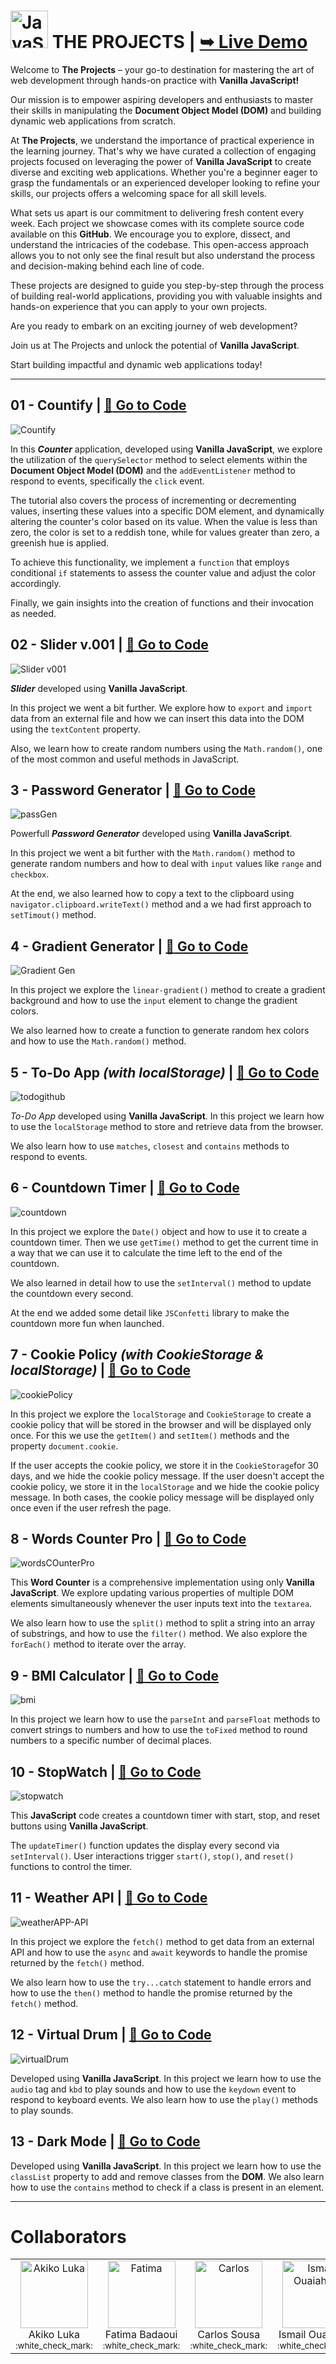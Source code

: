 # <img src="https://github.com/Pilag6/the-projects/assets/79191808/433f614c-5069-4d4a-b2d6-e7384edcfcf1" width=60px title="JavaScript"> THE PROJECTS | <a href="https://pilag6.github.io/the-projects/"><strong>➥ Live Demo</strong></a>


Welcome to **The Projects** – your go-to destination for mastering the art of web development through hands-on practice with **Vanilla JavaScript!** 

Our mission is to empower aspiring developers and enthusiasts to master their skills in manipulating the **Document Object Model (DOM)** and building dynamic web applications from scratch.

At **The Projects**, we understand the importance of practical experience in the learning journey. That's why we have curated a collection of engaging projects focused on leveraging the power of **Vanilla JavaScript** to create diverse and exciting web applications. Whether you're a beginner eager to grasp the fundamentals or an experienced developer looking to refine your skills, our projects offers a welcoming space for all skill levels.

What sets us apart is our commitment to delivering fresh content every week. Each project we showcase comes with its complete source code available on this **GitHub**. We encourage you to explore, dissect, and understand the intricacies of the codebase. This open-access approach allows you to not only see the final result but also understand the process and decision-making behind each line of code.

These projects are designed to guide you step-by-step through the process of building real-world applications, providing you with valuable insights and hands-on experience that you can apply to your own projects.

Are you ready to embark on an exciting journey of web development? 

Join us at The Projects and unlock the potential of **Vanilla JavaScript**. 

Start building impactful and dynamic web applications today!

---

## 01 - Countify | [:rocket: Go to Code](https://github.com/Pilag6/the-projects/tree/main/01-counterApp)
![Countify](https://github.com/Pilag6/the-projects/assets/79191808/2ce1f722-76f8-4e39-9f94-eea4ab777a0f)

In this ***Counter*** application, developed using **Vanilla JavaScript**, we explore the utilization of the `querySelector` method to select elements within the **Document Object Model (DOM)** and the `addEventListener` method to respond to events, specifically the `click` event.

The tutorial also covers the process of incrementing or decrementing values, inserting these values into a specific DOM element, and dynamically altering the counter's color based on its value. When the value is less than zero, the color is set to a reddish tone, while for values greater than zero, a greenish hue is applied.

To achieve this functionality, we implement a `function` that employs conditional `if` statements to assess the counter value and adjust the color accordingly.

Finally, we gain insights into the creation of functions and their invocation as needed.

## 02 - Slider v.001 | [:rocket: Go to Code](https://github.com/Pilag6/the-projects/tree/main/02-slider-1)
![Slider v001](https://github.com/Pilag6/the-projects/assets/79191808/b1313430-be41-4a4d-8b64-bf0a5b7216c4)

***Slider*** developed using **Vanilla JavaScript**. 

In this project we went a bit further. We explore how to `export` and `import` data from an external file and how we can insert this data into the DOM using the `textContent` property.

Also, we learn how to create random numbers using the `Math.random()`, one of the most common and useful methods in JavaScript.

## 3 - Password Generator | [:rocket: Go to Code](https://github.com/Pilag6/the-projects/tree/main/03-passGen)
![passGen](https://github.com/Pilag6/the-projects/assets/79191808/7f544902-3f90-460e-9d9b-98a7ae8cb7ea)

Powerfull ***Password Generator*** developed using **Vanilla JavaScript**.

In this project we went a bit further with the `Math.random()` method to generate random numbers and how to deal with `input` values like `range` and `checkbox`.

At the end, we also learned how to copy a text to the clipboard using `navigator.clipboard.writeText()` method and a we had first approach to `setTimout()` method.

## 4 - Gradient Generator | [:rocket: Go to Code](https://github.com/Pilag6/the-projects/tree/main/04-gradientGen)
![Gradient Gen](https://github.com/Pilag6/the-projects/assets/79191808/0dedc481-b072-42ea-b479-377390dd6aaa)

In this project we explore the `linear-gradient()` method to create a gradient background and how to use the `input` element to change the gradient colors. 

We also learned how to create a function to generate random hex colors and how to use the `Math.random()` method.

## 5 - To-Do App *(with localStorage)* | [:rocket: Go to Code](https://github.com/Pilag6/the-projects/tree/main/05-todoApp)
![todogithub](https://github.com/Pilag6/the-projects/assets/79191808/68497608-0c58-41d3-b6f7-296d879e133a)

*To-Do App* developed using **Vanilla JavaScript**. In this project we learn how to use the `localStorage` method to store and retrieve data from the browser.

We also learn how to use `matches`, `closest` and `contains` methods to respond to events.

## 6 - Countdown Timer | [:rocket: Go to Code](https://github.com/Pilag6/the-projects/tree/main/06-countdownTimer)
![countdown](https://github.com/Pilag6/the-projects/assets/79191808/2b97d599-b073-4de5-971b-7b15ff17d7ee)

In this project we explore the `Date()` object and how to use it to create a countdown timer. Then we use `getTime()` method to get the current time in a way that we can use it to calculate the time left to the end of the countdown. 

We also learned in detail how to use the `setInterval()` method to update the countdown every second.

At the end we added some detail like `JSConfetti` library to make the countdown more fun when launched.

## 7 - Cookie Policy *(with CookieStorage & localStorage)*  | [:rocket: Go to Code](https://github.com/Pilag6/the-projects/tree/main/07-cookiePolicy)
![cookiePolicy](https://github.com/Pilag6/the-projects/assets/79191808/3e73d2af-2347-42a0-8ab6-9cce04aa351f)

In this project we explore the `localStorage` and `CookieStorage` to create a cookie policy that will be stored in the browser and will be displayed only once. For this we use the `getItem()` and `setItem()` methods and the property `document.cookie`.

If the user accepts the cookie policy, we store it in the `CookieStorage`for 30 days, and we hide the cookie policy message. If the user doesn't accept the cookie policy, we store it in the `localStorage` and we hide the cookie policy message. In both cases, the cookie policy message will be displayed only once even if the user refresh the page.

## 8 - Words Counter Pro | [:rocket: Go to Code](https://github.com/Pilag6/the-projects/tree/main/08-wordsCounter)
![wordsCOunterPro](https://github.com/Pilag6/the-projects/assets/79191808/f1511742-59ed-433a-af45-06e1d7bb2bf9)

This **Word Counter** is a comprehensive implementation using only **Vanilla JavaScript**. We explore updating various properties of multiple DOM elements simultaneously whenever the user inputs text into the `textarea`.

We also learn how to use the `split()` method to split a string into an array of substrings, and how to use the `filter()` method. We also explore the `forEach()` method to iterate over the array.

## 9 - BMI Calculator | [:rocket: Go to Code](https://github.com/Pilag6/the-projects/tree/main/09-bmiCalc)

![bmi](https://github.com/Pilag6/the-projects/assets/79191808/20bfa560-31cb-49a8-b72f-c564af1fd4ef)

In this project we learn how to use the <code>parseInt</code> and <code>parseFloat</code> methods to convert strings to numbers and how to use the <code>toFixed</code> method to round numbers to a specific number of decimal places.

## 10 - StopWatch | [:rocket: Go to Code](https://github.com/Pilag6/the-projects/tree/main/10-stopwatch)
![stopwatch](https://github.com/Pilag6/the-projects/assets/79191808/79b0595b-f700-4eed-92c6-121737e3dd76)

This **JavaScript** code creates a countdown timer with start, stop, and reset buttons using **Vanilla JavaScript**.

The `updateTimer()` function updates the display every second via `setInterval()`. User interactions trigger `start()`, `stop()`, and `reset()` functions to control the timer.

## 11 - Weather API | [:rocket: Go to Code](https://github.com/Pilag6/the-projects/tree/main/11-weatherApi)
![weatherAPP-API](https://github.com/Pilag6/the-projects/assets/79191808/027ba033-9bd1-4814-a0b1-380a1e4640c0)

In this project we explore the `fetch()` method to get data from an external API and how to use the `async` and `await` keywords to handle the promise returned by the `fetch()` method.

We also learn how to use the `try...catch` statement to handle errors and how to use the `then()` method to handle the promise returned by the `fetch()` method.

## 12 - Virtual Drum | [:rocket: Go to Code](https://github.com/Pilag6/the-projects/tree/main/12-virtualDrum)
![virtualDrum](https://github.com/Pilag6/the-projects/assets/79191808/d6c66e08-239a-49bb-9239-b09ac454cc89)

Developed using **Vanilla JavaScript**. In this project we learn how to use the `audio` tag and `kbd` to play sounds and how to use the `keydown` event to respond to keyboard events. We also learn how to use the `play()` methods to play sounds.

## 13 - Dark Mode | [:rocket: Go to Code](https://github.com/Pilag6/the-projects/tree/main/13-darkMode)

Developed using <strong>Vanilla JavaScript</strong>. In this project we learn how to use the <code>classList</code> property to add and remove classes from the <strong>DOM</strong>. We also learn how to use the <code>contains</code> method to check if a class is present in an element.

---

# Collaborators

<table>
  <tbody>
    <tr>
      <td align="center" valign="top">
        <a href="https://github.com/akiko-luka" target="_blank">
          <img width="108" src="https://avatars.githubusercontent.com/u/138122651?v=4" alt="Akiko Luka" />
        </a><br />
        <div>Akiko Luka</div>
        <sub>:white_check_mark:</sub>
      </td>
      <td align="center" valign="top">
        <a href="https://github.com/FatimaBadaoui" target="_blank">
          <img width="108" src="https://avatars.githubusercontent.com/u/138123037?v=4" alt="Fatima" />
        </a><br />
        <div>Fatima Badaoui</div>
        <sub>:white_check_mark:</sub>
      </td>
       <td align="center" valign="top">
        <a href="https://github.com/Cmbs86" target="_blank">
          <img width="108" src="https://avatars.githubusercontent.com/u/138121655?v=44" alt="Carlos " />
        </a><br />
        <div>Carlos Sousa</div>
        <sub>:white_check_mark:</sub>
      </td>
      <td align="center" valign="top">
        <a href="https://github.com/I-Ouaiahou" target="_blank">
          <img width="108" src="https://avatars.githubusercontent.com/u/138121207?v=4" alt="Ismail Ouaiahou" />
        </a><br />
        <div>Ismail Ouaiahou</div>
        <sub>:white_check_mark:</sub>
      </td>
      <td align="center" valign="top">
        <a href="https://github.com/ckdonah" target="_blank">
          <img width="108" src="https://avatars.githubusercontent.com/u/138124430?v=4" alt="Godwin " />
        </a><br />
        <div>Godwin Onah</div>
        <sub>:white_check_mark:</sub>
      </td>
      <td align="center" valign="top">
        <a href="https://github.com/chimikoo" target="_blank">
          <img width="108" src="https://avatars.githubusercontent.com/u/62369195?v=4" alt="Pelle" />
        </a><br />
        <div>Pelle Johansson</div>
        <sub>:white_check_mark:</sub>
      </td>
    </tr>
  </tbody>
</table>

